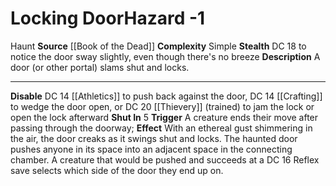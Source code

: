 ﻿---
ac: null
all_resistance: null
complexity: Simple
element: null
fortitude: null
hardness: null
hazard_type: Haunt
hp: null
id: '132'
immunity: null
level: '-1'
name: Locking Door
rarity: Common
reflex: null
resistance: null
school: null
source: '[[DATABASE/source/Book of the Dead|Book of the Dead]]'
trait:
- '[[DATABASE/trait/Haunt|Haunt]]'
type: Hazard
weakness: null
will: null

---
# Locking Door<span class="item-type">Hazard -1</span>

<span class="item-trait">Haunt</span>
**Source** [[Book of the Dead]]
**Complexity** Simple
**Stealth** DC 18 to notice the door sway slightly, even though there's no breeze
**Description** A door (or other portal) slams shut and locks.

---
**Disable** DC 14 [[Athletics]] to push back against the door, DC 14 [[Crafting]] to wedge the door open, or DC 20 [[Thievery]] (trained) to jam the lock or open the lock afterward
**Shut In** <span class="action-icon">5</span> **Trigger** A creature ends their move after passing through the doorway; **Effect** With an ethereal gust shimmering in the air, the door creaks as it swings shut and locks. The haunted door pushes anyone in its space into an adjacent space in the connecting chamber. A creature that would be pushed and succeeds at a DC 16 Reflex save selects which side of the door they end up on.